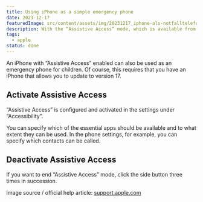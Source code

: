 ```yaml
---
title: Using iPhone as a simple emergency phone
date: 2023-12-17
featuredImage: src/content/assets/img/20231217_iphone-als-notfalltelefon-nutzen.png
description: With the “Assistive Access” mode, which is available from iOS version 17, the complete operation of the iPhone can be greatly reduced. Essential apps such as phone, messages and contacts can be displayed with large icons. This helps people with cognitive impairments.
tags:
  - apple
status: done
---
```

An iPhone with “Assistive Access” enabled can also be used as an emergency phone for children. Of course, this requires that you have an iPhone that allows you to update to version 17.

## Activate Assistive Access

“Assistive Access” is configured and activated in the settings under “Accessibility”.

You can specify which of the essential apps should be available and to what extent they can be used. In the phone settings, for example, you can specify which contacts can be called.

## Deactivate Assistive Access

If you want to end “Assistive Access” mode, click the side button three times in succession.

Image source / official help article: [support.apple.com](https://support.apple.com/de-de/guide/assistive-access-iphone/devcd5016d31/ios)

